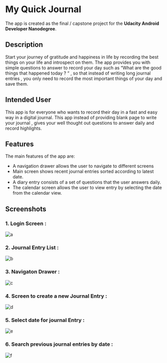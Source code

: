 # My Quick Journal

The app is created as the final / capstone project for the **Udacity Android Developer Nanodegree**.

## Description
Start your journey of gratitude and happiness in life by recording the best things on your life and
introspect on them. The app provides you with simple questions to answer to record your day
such as “What are the good things that happened today ? “ , so that instead of writing long
journal entries , you only need to record the most important things of your day and save them.



## Intended User
This app is for everyone who wants to record their day in a fast and easy way in a digital journal.
This app instead of providing blank page to write your journal , gives your well thought out
questions to answer daily and record highlights.


## Features
The main features of the app are:
* A navigation drawer allows the user to navigate to different screens
* Main screen shows recent journal entries sorted according to latest date.
* A diary entry consists of a set of questions that the user answers daily.
* The calendar screen allows the user to view entry by selecting the date from the
calendar view.


## Screenshots

### 1. Login Screen :
![a](https://cloud.githubusercontent.com/assets/6179888/20642692/a488cb3e-b43b-11e6-94d3-3bc925aab08f.png)

### 2. Journal Entry List :
![b](https://cloud.githubusercontent.com/assets/6179888/20642697/a5461dec-b43b-11e6-9650-7a08f7f32ccf.png)

### 3. Navigaton Drawer :
![c](https://cloud.githubusercontent.com/assets/6179888/20642693/a4ea16aa-b43b-11e6-8344-80c6bea43b5f.png)

### 4. Screen to create a new Journal Entry :
![d](https://cloud.githubusercontent.com/assets/6179888/20642695/a4f17df0-b43b-11e6-8d95-cb82c8d05624.png)

### 5. Select date for journal Entry :
![e](https://cloud.githubusercontent.com/assets/6179888/20642694/a4f0fed4-b43b-11e6-899c-f6f03f50830b.png)

### 6. Search previous journal entries by date :
![f](https://cloud.githubusercontent.com/assets/6179888/20642696/a4f50ac4-b43b-11e6-8d83-b42b7a5cca0c.png)
